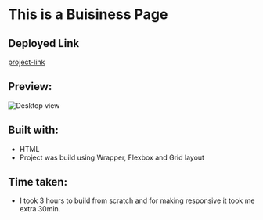 
# This is a Buisiness Page

## Deployed Link

[project-link](https://phani-sai-project-12.netlify.app/)

## Preview:

![Desktop view](./Desktop.png)

## Built with:

- HTML
- Project was build using Wrapper, Flexbox and Grid layout


## Time taken:

- I took 3 hours to build from scratch and for making responsive it took me extra 30min.

